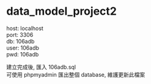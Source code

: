 # data_model_project2
host: localhost  
port:  3306  
db: 106adb  
user: 106adb  
pwd: 106adb  
  
建立完成後, 匯入 106adb.sql  
可使用 phpmyadmin 匯出整個 database, 維護更新此檔案 
